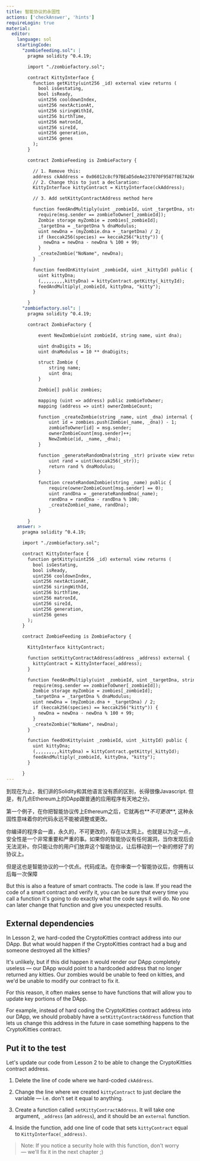 ```yaml
---
title: 智能协议的永固性
actions: ['checkAnswer', 'hints']
requireLogin: true
material:
  editor:
    language: sol
    startingCode:
      "zombiefeeding.sol": |
        pragma solidity ^0.4.19;

        import "./zombiefactory.sol";

        contract KittyInterface {
          function getKitty(uint256 _id) external view returns (
            bool isGestating,
            bool isReady,
            uint256 cooldownIndex,
            uint256 nextActionAt,
            uint256 siringWithId,
            uint256 birthTime,
            uint256 matronId,
            uint256 sireId,
            uint256 generation,
            uint256 genes
          );
        }

        contract ZombieFeeding is ZombieFactory {

          // 1. Remove this:
          address ckAddress = 0x06012c8cf97BEaD5deAe237070F9587f8E7A266d;
          // 2. Change this to just a declaration:
          KittyInterface kittyContract = KittyInterface(ckAddress);

          // 3. Add setKittyContractAddress method here

          function feedAndMultiply(uint _zombieId, uint _targetDna, string species) public {
            require(msg.sender == zombieToOwner[_zombieId]);
            Zombie storage myZombie = zombies[_zombieId];
            _targetDna = _targetDna % dnaModulus;
            uint newDna = (myZombie.dna + _targetDna) / 2;
            if (keccak256(species) == keccak256("kitty")) {
              newDna = newDna - newDna % 100 + 99;
            }
            _createZombie("NoName", newDna);
          }

          function feedOnKitty(uint _zombieId, uint _kittyId) public {
            uint kittyDna;
            (,,,,,,,,,kittyDna) = kittyContract.getKitty(_kittyId);
            feedAndMultiply(_zombieId, kittyDna, "kitty");
          }

        }
      "zombiefactory.sol": |
        pragma solidity ^0.4.19;

        contract ZombieFactory {

            event NewZombie(uint zombieId, string name, uint dna);

            uint dnaDigits = 16;
            uint dnaModulus = 10 ** dnaDigits;

            struct Zombie {
                string name;
                uint dna;
            }

            Zombie[] public zombies;

            mapping (uint => address) public zombieToOwner;
            mapping (address => uint) ownerZombieCount;

            function _createZombie(string _name, uint _dna) internal {
                uint id = zombies.push(Zombie(_name, _dna)) - 1;
                zombieToOwner[id] = msg.sender;
                ownerZombieCount[msg.sender]++;
                NewZombie(id, _name, _dna);
            }

            function _generateRandomDna(string _str) private view returns (uint) {
                uint rand = uint(keccak256(_str));
                return rand % dnaModulus;
            }

            function createRandomZombie(string _name) public {
                require(ownerZombieCount[msg.sender] == 0);
                uint randDna = _generateRandomDna(_name);
                randDna = randDna - randDna % 100;
                _createZombie(_name, randDna);
            }

        }
    answer: >
      pragma solidity ^0.4.19;

      import "./zombiefactory.sol";

      contract KittyInterface {
        function getKitty(uint256 _id) external view returns (
          bool isGestating,
          bool isReady,
          uint256 cooldownIndex,
          uint256 nextActionAt,
          uint256 siringWithId,
          uint256 birthTime,
          uint256 matronId,
          uint256 sireId,
          uint256 generation,
          uint256 genes
        );
      }

      contract ZombieFeeding is ZombieFactory {

        KittyInterface kittyContract;

        function setKittyContractAddress(address _address) external {
          kittyContract = KittyInterface(_address);
        }

        function feedAndMultiply(uint _zombieId, uint _targetDna, string species) public {
          require(msg.sender == zombieToOwner[_zombieId]);
          Zombie storage myZombie = zombies[_zombieId];
          _targetDna = _targetDna % dnaModulus;
          uint newDna = (myZombie.dna + _targetDna) / 2;
          if (keccak256(species) == keccak256("kitty")) {
            newDna = newDna - newDna % 100 + 99;
          }
          _createZombie("NoName", newDna);
        }

        function feedOnKitty(uint _zombieId, uint _kittyId) public {
          uint kittyDna;
          (,,,,,,,,,kittyDna) = kittyContract.getKitty(_kittyId);
          feedAndMultiply(_zombieId, kittyDna, "kitty");
        }

      }
---
```


到现在为止，我们讲的Solidity和其他语言没有质的区别，长得很像Javascript. 但是，有几点Ethereum上的DApp跟普通的应用程序有天地之分。

第一个例子，在你把智能协议传上Ethereum之后，它就再也**_不可更改_**, 这种永固性意味着你的代码永远不能被调整或更改。

你编译的程序会一直，永久的，不可更改的，存在以太网上。也就是以为这一点，安全性是一个非常重要和严重的事。如果你的智能协议有任何漏洞，当你发现后会无法泥补。你只能让你的用户们放弃这个智能协议，让后移动到一个新的修好了的协议上。

但是这也是智能协议的一个优点。代码成法。在你审查一个智能协议后，你拥有以后每一次保障

But this is also a feature of smart contracts. The code is law. If you read the code of a smart contract and verify it, you can be sure that every time you call a function it's going to do exactly what the code says it will do. No one can later change that function and give you unexpected results.

## External dependencies

In Lesson 2, we hard-coded the CryptoKitties contract address into our DApp.  But what would happen if the CryptoKitties contract had a bug and someone destroyed all the kitties?

It's unlikely, but if this did happen it would render our DApp completely useless — our DApp would point to a hardcoded address that no longer returned any kitties. Our zombies would be unable to feed on kitties, and we'd be unable to modify our contract to fix it.

For this reason, it often makes sense to have functions that will allow you to update key portions of the DApp.

For example, instead of hard coding the CryptoKitties contract address into our DApp, we should probably have a `setKittyContractAddress` function that lets us change this address in the future in case something happens to the CryptoKitties contract.

## Put it to the test

Let's update our code from Lesson 2 to be able to change the CryptoKitties contract address.

1. Delete the line of code where we hard-coded `ckAddress`.

2. Change the line where we created `kittyContract` to just declare the variable — i.e. don't set it equal to anything.

3. Create a function called `setKittyContractAddress`. It will take one argument, `_address` (an `address`), and it should be an `external` function.

4. Inside the function, add one line of code that sets `kittyContract` equal to `KittyInterface(_address)`.

> Note: If you notice a security hole with this function, don't worry — we'll fix it in the next chapter ;)
